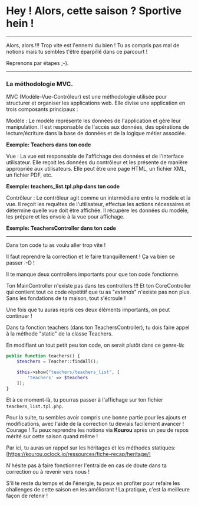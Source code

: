 # Hey ! Alors, cette saison ? Sportive hein !
---

Alors, alors !!!
Trop vite est l'ennemi du bien ! Tu as compris pas mal de notions mais tu sembles t'être éparpillé dans ce parcourt !

Reprenons par étapes ;-).

---

### La méthodologie MVC.

MVC (Modèle-Vue-Contrôleur) est une méthodologie utilisée pour structurer et organiser les applications web. Elle divise une application en trois composants principaux :

Modèle : Le modèle représente les données de l'application et gère leur manipulation. Il est responsable de l'accès aux données, des opérations de lecture/écriture dans la base de données et de la logique métier associée.

  **Exemple: Teachers dans ton code**

Vue : La vue est responsable de l'affichage des données et de l'interface utilisateur. Elle reçoit les données du contrôleur et les présente de manière appropriée aux utilisateurs. Elle peut être une page HTML, un fichier XML, un fichier PDF, etc.

**Exemple: teachers_list.tpl.php dans ton code**

Contrôleur : Le contrôleur agit comme un intermédiaire entre le modèle et la vue. Il reçoit les requêtes de l'utilisateur, effectue les actions nécessaires et détermine quelle vue doit être affichée. Il récupère les données du modèle, les prépare et les envoie à la vue pour affichage.

**Exemple: TeachersController dans ton code**

---

Dans ton code tu as voulu aller trop vite !

Il faut reprendre la correction et le faire tranquillement ! Ça va bien se passer :-D !

Il te manque deux controllers importants pour que ton code fonctionne.

Ton MainController n'existe pas dans tes controllers !!!
Et ton CoreController qui contient tout ce code répétitif que tu as "*extends*" n'existe pas non plus.
Sans les fondations de ta maison, tout s'écroule !

Une fois que tu auras repris ces deux éléments importants, on peut continuer !

Dans ta fonction teachers (dans ton TeachersController),
tu dois faire appel à la méthode "static" de la classe Teachers.

En modifiant un tout petit peu ton code, on serait plutôt dans ce genre-là:

```php
public function teachers() {
    $teachers = Teacher::findAll();

    $this->show("teachers/teachers_list", [
        'teachers' => $teachers
    ]);
}
```

Et à ce moment-là, tu pourras passer à l'affichage sur ton fichier `teachers_list.tpl.php`.

Pour la suite, tu sembles avoir compris une bonne partie pour les ajouts et modifications, avec l'aide de la correction tu devrais facilement avancer ! Courage !
Tu peux reprendre les notions via **Kourou** après un peu de repos mérité sur cette saison quand même !

Par ici, tu auras un rappel sur les héritages et les méthodes statiques:
[https://kourou.oclock.io/ressources/fiche-recap/heritage/]

N'hésite pas à faire fonctionner l'entraide en cas de doute dans ta correction ou à revenir vers nous !

S'il te reste du temps et de l'énergie, tu peux en profiter pour refaire les challenges de cette saison en les améliorant ! La pratique, c'est la meilleure façon de retenir !
```